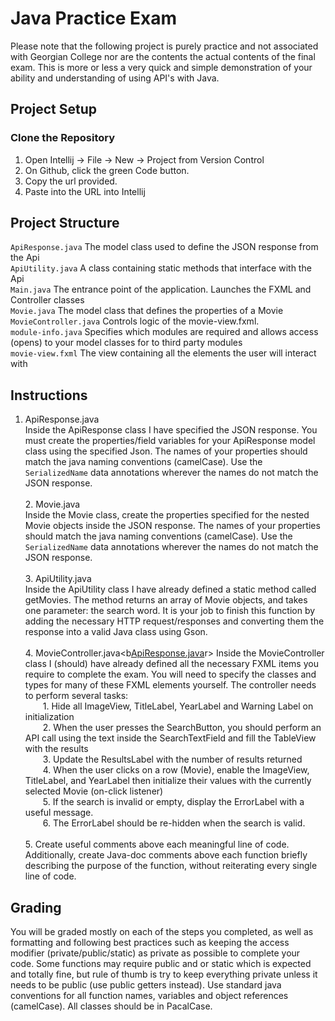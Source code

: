# Java Practice Exam
Please note that the following project is purely practice and not associated with Georgian College nor are the contents the actual contents of the final exam. This is more or less a very quick and simple demonstration of your ability and understanding of using API's with Java.

## Project Setup
### Clone the Repository
1. Open Intellij -> File -> New -> Project from Version Control
2. On Github, click the green Code button.
3. Copy the url provided.
4. Paste into the URL into Intellij

## Project Structure
``ApiResponse.java`` The model class used to define the JSON response from the Api<br>
``ApiUtility.java`` A class containing static methods that interface with the Api<br>
``Main.java`` The entrance point of the application. Launches the FXML and Controller classes<br>
``Movie.java`` The model class that defines the properties of a Movie<br>
``MovieController.java`` Controls logic of the movie-view.fxml.<br>
``module-info.java`` Specifies which modules are required and allows access (opens) to your model classes for to third party modules<br>
``movie-view.fxml`` The view containing all the elements the user will interact with<br>

## Instructions
1. ApiResponse.java<br>
   Inside the ApiResponse class I have specified the JSON response. You must create the properties/field variables for your ApiResponse model class using the specified Json. The names of your properties should match the java naming conventions (camelCase). Use the ``SerializedName`` data annotations wherever the names do not match the JSON response.<br>
   <br>2. Movie.java<br>
   Inside the Movie class, create the properties specified for the nested Movie objects inside the JSON response. The names of your properties should match the java naming conventions (camelCase). Use the ``SerializedName`` data annotations wherever the names do not match the JSON response.<br>
   <br>3. ApiUtility.java<br>
   Inside the ApiUtility class I have already defined a static method called getMovies. The method returns an array of Movie objects, and takes one parameter: the search word. It is your job to finish this function by adding the necessary HTTP request/responses and converting them the response into a valid Java class using Gson.<br>
   <br>4. MovieController.java<b[ApiResponse.java](ApiResponse.java)r>
   Inside the MovieController class I (should) have already defined all the necessary FXML items you require to complete the exam. You will need to specify the classes and types for many of these FXML elements yourself. The controller needs to perform several tasks:<br>
   &emsp;&emsp;1. Hide all ImageView, TitleLabel, YearLabel and Warning Label on initialization<br>
   &emsp;&emsp;2. When the user presses the SearchButton, you should perform an API call using the text inside the SearchTextField and fill the TableView with the results<br>
   &emsp;&emsp;3. Update the ResultsLabel with the number of results returned<br>
   &emsp;&emsp;4. When the user clicks on a row (Movie), enable the ImageView, TitleLabel, and YearLabel then initialize their values with the currently selected Movie (on-click listener)<br>
   &emsp;&emsp;5. If the search is invalid or empty, display the ErrorLabel with a useful message.<br>
   &emsp;&emsp;6. The ErrorLabel should be re-hidden when the search is valid.<br>
   <br>5. Create useful comments above each meaningful line of code. Additionally, create Java-doc comments above each function briefly describing the purpose of the function, without reiterating every single line of code.<br>

## Grading
You will be graded mostly on each of the steps you completed, as well as formatting and following best practices such as keeping the access modifier (private/public/static) as private as possible to complete your code. Some functions may require public and or static which is expected and totally fine, but rule of thumb is try to keep everything private unless it needs to be public (use public getters instead). Use standard java conventions for all function names, variables and object references (camelCase). All classes should be in PacalCase.